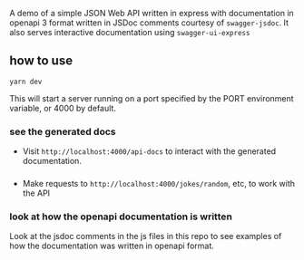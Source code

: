 A demo of a simple JSON Web API written in express with documentation in openapi 3 format written in JSDoc comments courtesy of `swagger-jsdoc`. It also serves interactive documentation using `swagger-ui-express`

## how to use

```
yarn dev
```

This will start a server running on a port specified by the PORT environment variable, or 4000 by default.

### see the generated docs

-   Visit `http://localhost:4000/api-docs` to interact with the generated documentation.

###

-   Make requests to `http://localhost:4000/jokes/random`, etc, to work with the API

### look at how the openapi documentation is written

Look at the jsdoc comments in the js files in this repo to see examples of how the documentation was written in openapi format.
